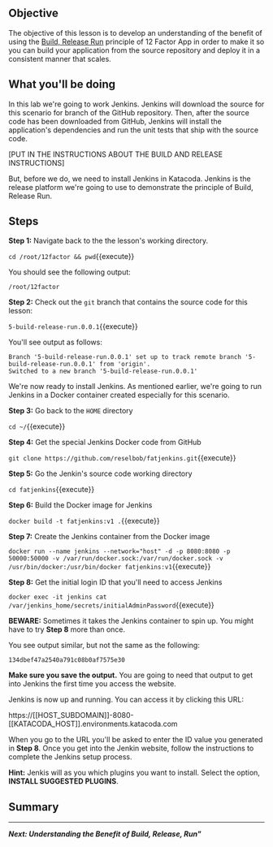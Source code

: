 ## Objective
The objective of this lesson is to develop an understanding of the benefit of using the [Build, Release Run](https://12factor.net/build-release-run) principle of 12 Factor App in order to make it so you can build your application from the source repository and deploy it in a consistent manner that scales.

## What you'll be doing

In this lab we're going to work Jenkins. Jenkins will download the source for this scenario for branch of the GitHub repository. Then, after the source code has been downloaded from GitHub, Jenkins will install the application's dependencies and run the unit tests that ship with the source code.

[PUT IN THE INSTRUCTIONS ABOUT THE BUILD AND RELEASE INSTRUCTIONS]

But, before we do, we need to install Jenkins in Katacoda. Jenkins is the release platform we're going to use to demonstrate the principle of Build, Release Run. 


## Steps

**Step 1:** Navigate back to the the lesson's working directory.

`cd /root/12factor && pwd`{{execute}}

You should see the following output:

`/root/12factor`

**Step 2:** Check out the `git` branch that contains the source code for this lesson:

`5-build-release-run.0.0.1`{{execute}}

You'll see output as follows:

```
Branch '5-build-release-run.0.0.1' set up to track remote branch '5-build-release-run.0.0.1' from 'origin'.
Switched to a new branch '5-build-release-run.0.0.1'

```

We're now ready to install Jenkins. As mentioned earlier, we're going to run Jenkins in a Docker container created especially for this scenario.

**Step 3:** Go back to the `HOME` directory

`cd ~/`{{execute}}

**Step 4:** Get the special Jenkins Docker code from GitHub

`git clone https://github.com/reselbob/fatjenkins.git`{{execute}}

**Step 5:** Go the Jenkin's source code working directory

`cd fatjenkins`{{execute}}

**Step 6:** Build the Docker image for Jenkins

`docker build -t fatjenkins:v1 .`{{execute}}

**Step 7:** Create the Jenkins container from the Docker image

`docker run --name jenkins --network="host" -d -p 8080:8080 -p 50000:50000 -v /var/run/docker.sock:/var/run/docker.sock -v /usr/bin/docker:/usr/bin/docker fatjenkins:v1`{{execute}}

**Step 8:**  Get the initial login ID that you'll need to access Jenkins

`docker exec -it jenkins cat /var/jenkins_home/secrets/initialAdminPassword`{{execute}}

**BEWARE:** Sometimes it takes the Jenkins container to spin up. You might have to try **Step 8** more than once.

You see output similar, but not the same as the following:

`134dbef47a2540a791c08b0af7575e30`

**Make sure you save the output.** You are going to need that output to get into Jenkins the first time you access the website.

Jenkins is now up and running. You can access it by clicking this URL:

https://[[HOST_SUBDOMAIN]]-8080-[[KATACODA_HOST]].environments.katacoda.com

When you go to the URL you'll be asked to enter the ID value you generated in **Step 8**. Once you get into the Jenkin website, follow the instructions to complete the Jenkins setup process.

**Hint:** Jenkis will as you which plugins you want to install. Select the option, **INSTALL SUGGESTED PLUGINS**.



## Summary

----


***Next: Understanding the Benefit of Build, Release, Run"***